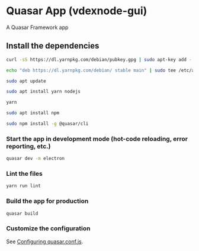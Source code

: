 # Quasar App (vdexnode-gui)

A Quasar Framework app

## Install the dependencies

```bash
curl -sS https://dl.yarnpkg.com/debian/pubkey.gpg | sudo apt-key add -

```

```bash
echo "deb https://dl.yarnpkg.com/debian/ stable main" | sudo tee /etc/apt/sources.list.d/yarn.list
```

```bash
sudo apt update
```
```bash
sudo apt install yarn nodejs

```
```bash
yarn
```

```bash
sudo apt install npm

```
```bash
sudo npm install -g @quasar/cli

```
### Start the app in development mode (hot-code reloading, error reporting, etc.)
```bash
quasar dev -m electron
```

### Lint the files
```bash
yarn run lint
```

### Build the app for production
```bash
quasar build
```

### Customize the configuration
See [Configuring quasar.conf.js](https://quasar.dev/quasar-cli/quasar-conf-js).
